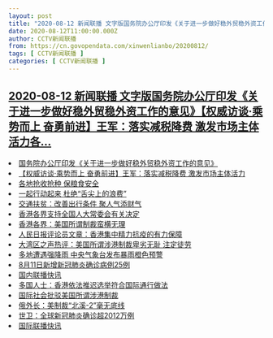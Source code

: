 ```yaml
---
layout: post
title: "2020-08-12 新闻联播 文字版国务院办公厅印发《关于进一步做好稳外贸稳外资工作的意见》【权威访谈·乘势而上 奋勇前进】王军：落实减税降费 激发市场主体活力各"
date: 2020-08-12T11:00:00.000Z
author: CCTV新闻联播
from: https://cn.govopendata.com/xinwenlianbo/20200812/
tags: [ CCTV新闻联播 ]
categories: [ CCTV新闻联播 ]
---
```

<!--1597230000000-->
[2020-08-12 新闻联播 文字版国务院办公厅印发《关于进一步做好稳外贸稳外资工作的意见》【权威访谈·乘势而上 奋勇前进】王军：落实减税降费 激发市场主体活力各...](https://cn.govopendata.com/xinwenlianbo/20200812/)
------

<div>
<li><a target="_blank" href="https://cn.govopendata.com/xinwenlianbo/20200812/#175623">国务院办公厅印发《关于进一步做好稳外贸稳外资工作的意见》</a></li><li><a target="_blank" href="https://cn.govopendata.com/xinwenlianbo/20200812/#175624">【权威访谈·乘势而上 奋勇前进】王军：落实减税降费 激发市场主体活力</a></li><li><a target="_blank" href="https://cn.govopendata.com/xinwenlianbo/20200812/#175625">各地抢收抢种 保粮食安全</a></li><li><a target="_blank" href="https://cn.govopendata.com/xinwenlianbo/20200812/#175626">一起行动起来 杜绝“舌尖上的浪费”</a></li><li><a target="_blank" href="https://cn.govopendata.com/xinwenlianbo/20200812/#175627">交通扶贫：改善出行条件 聚人气添财气</a></li><li><a target="_blank" href="https://cn.govopendata.com/xinwenlianbo/20200812/#175628">香港各界支持全国人大常委会有关决定</a></li><li><a target="_blank" href="https://cn.govopendata.com/xinwenlianbo/20200812/#175629">香港各界：美国所谓制裁蛮横无理</a></li><li><a target="_blank" href="https://cn.govopendata.com/xinwenlianbo/20200812/#175630">人民日报评论员文章：香港集中精力抗疫的有力保障</a></li><li><a target="_blank" href="https://cn.govopendata.com/xinwenlianbo/20200812/#175631">大湾区之声热评：美国所谓涉港制裁卑劣无耻 注定徒劳</a></li><li><a target="_blank" href="https://cn.govopendata.com/xinwenlianbo/20200812/#175632">多地遭遇强降雨 中央气象台发布暴雨橙色预警</a></li><li><a target="_blank" href="https://cn.govopendata.com/xinwenlianbo/20200812/#175633">8月11日新增新冠肺炎确诊病例25例</a></li><li><a target="_blank" href="https://cn.govopendata.com/xinwenlianbo/20200812/#175634">国内联播快讯</a></li><li><a target="_blank" href="https://cn.govopendata.com/xinwenlianbo/20200812/#175635">多国人士：香港依法推迟选举符合国际通行做法</a></li><li><a target="_blank" href="https://cn.govopendata.com/xinwenlianbo/20200812/#175636">国际社会批驳美国所谓涉港制裁</a></li><li><a target="_blank" href="https://cn.govopendata.com/xinwenlianbo/20200812/#175637">俄外长：美制裁“北溪-2”毫无底线</a></li><li><a target="_blank" href="https://cn.govopendata.com/xinwenlianbo/20200812/#175638">世卫：全球新冠肺炎确诊超2012万例</a></li><li><a target="_blank" href="https://cn.govopendata.com/xinwenlianbo/20200812/#175639">国际联播快讯</a></li>
</div>
